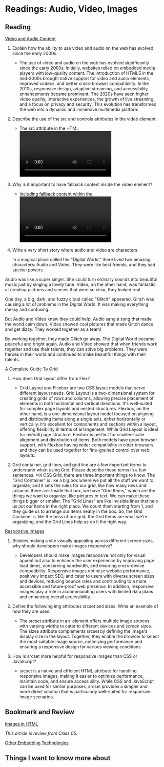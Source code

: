 # Readings: Audio, Video, Images


## Reading

[Video and Audio Content](https://developer.mozilla.org/en-US/docs/Learn/HTML/Multimedia_and_embedding/Video_and_audio_content)

1. Explain how the ability to use video and audio on the web has evolved since the early 2000s.
   * The use of video and audio on the web has evolved significantly since the early 2000s. Initially, websites relied on embedded media players with low-quality content. The introduction of HTML5 in the mid-2000s brought native support for video and audio elements, improved codecs, and better cross-browser compatibility. In the 2010s, responsive design, adaptive streaming, and accessibility enhancements became prominent. The 2020s have seen higher video quality, interactive experiences, the growth of live streaming, and a focus on privacy and security. This evolution has transformed the web into a dynamic and immersive multimedia platform.

2. Describe the use of the src and controls attributes in the video element.
   * The src attribute in the HTML <video> element specifies the video file's source URL, while the controls attribute, when present, adds playback control buttons to the video player. When used together, they enable users to view and control video content on a web page, enhancing the user experience.

3. Why is it important to have fallback content inside the video element?
   * Including fallback content within the <video> element is essential for browser compatibility, accessibility, and a better user experience. Fallback content provides alternatives for users with unsupported browsers, assists individuals with disabilities, accommodates mobile devices, and serves as error handling in case of video issues. It ensures that users have options when accessing or interacting with video content on a web page.

4. Write a very short story where audio and video are characters.
   
   In a magical place called the "Digital World," there lived two amazing characters: Audio and Video. They were like best friends, and they had special powers.

Audio was like a super singer. She could turn ordinary sounds into beautiful music just by singing a lovely tune. Video, on the other hand, was fantastic at creating pictures and scenes that were so clear, they looked real.

One day, a big, dark, and fuzzy cloud called "Glitch" appeared. Glitch was causing a lot of problems in the Digital World. It was making everything messy and confusing.

But Audio and Video knew they could help. Audio sang a song that made the world calm down. Video showed cool pictures that made Glitch dance and get dizzy. They worked together as a team!

By working together, they made Glitch go away. The Digital World became peaceful and bright again. Audio and Video showed that when friends work together and use their talents, they can solve big problems. They were heroes in their world and continued to make beautiful things with their talents.

[A Complete Guide To Grid](https://css-tricks.com/snippets/css/complete-guide-grid/)

1. How does Grid layout differ from Flex?
   * Grid Layout and Flexbox are two CSS layout models that serve different layout needs. Grid Layout is a two-dimensional system for creating grids of rows and columns, allowing precise placement of elements in both horizontal and vertical directions. It's well-suited for complex page layouts and nested structures. Flexbox, on the other hand, is a one-dimensional layout model focused on aligning and distributing items along a single axis, either horizontally or vertically. It's excellent for components and sections within a layout, offering flexibility in terms of arrangement. While Grid Layout is ideal for overall page structure, Flexbox is perfect for smaller-scale alignment and distribution of items. Both models have good browser support, with Flexbox having wider compatibility in older browsers, and they can be used together for fine-grained control over web layouts.
  
2. Grid container, grid item, and grid line are a few important terms to understand when using Grid. Please describe these terms in a few sentences.
   *In CSS Grid, there are three important things to know. The "Grid Container" is like a big box where we put all the stuff we want to organize, and it sets the rules for our grid, like how many rows and columns there are. Inside that box, we have "Grid Items," which are the things we want to organize, like pictures or text. We can make these things bigger or smaller. The "Grid Lines" are like invisible lines that help us put our items in the right place. We count them starting from 1, and they guide us to arrange our items neatly in the box. So, the Grid Container is like the boss of our grid, the Grid Items are what we're organizing, and the Grid Lines help us do it the right way.

[Responsive Images](https://developer.mozilla.org/en-US/docs/Learn/HTML/Multimedia_and_embedding/Responsive_images)

1. Besides making a site visually appealing across different screen sizes, why should developers make images responsive?
   * Developers should make images responsive not only for visual appeal but also to enhance the user experience by improving page load times, conserving bandwidth, and ensuring cross-device compatibility. Responsive images optimize website performance, positively impact SEO, and cater to users with diverse screen sizes and devices, reducing bounce rates and contributing to a more accessible and future-proof web presence. In addition, responsive images play a role in accommodating users with limited data plans and enhancing overall accessibility.
  
2. Define the following img attributes srcset and sizes. Write an example of how they are used.
   * The srcset attribute in an <img> element offers multiple image sources with varying widths to cater to different devices and screen sizes. The sizes attribute complements srcset by defining the image's display size in the layout. Together, they enable the browser to select the most suitable image source, optimizing performance and ensuring a responsive design for various viewing conditions.
  
3. How is srcset more helpful for responsive images than CSS or JavaScript?
   * srcset is a native and efficient HTML attribute for handling responsive images, making it easier to optimize performance, maintain code, and ensure accessibility. While CSS and JavaScript can be used for similar purposes, srcset provides a simpler and more direct solution that is particularly well-suited for responsive image scenarios.

## Bookmark and Review

[Images in HTML](https://developer.mozilla.org/en-US/docs/Learn/HTML/Multimedia_and_embedding/Images_in_HTML)

_This article is review from Class 05._

[Other Embedding Technologies](https://developer.mozilla.org/en-US/docs/Learn/HTML/Multimedia_and_embedding/Other_embedding_technologies)

## Things I want to know more about